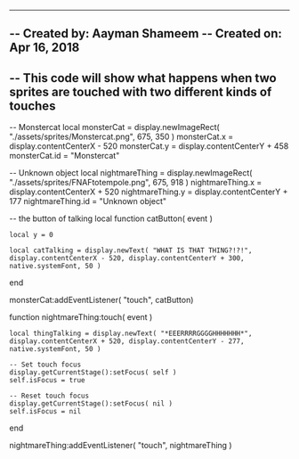 ----------------------------------------------------------------------------------------------------
-- Created by: Aayman Shameem
-- Created on: Apr 16, 2018
--
-- This code will show what happens when two sprites are touched with two different kinds of touches
----------------------------------------------------------------------------------------------------

-- Monstercat 
local monsterCat = display.newImageRect( "./assets/sprites/Monstercat.png", 675, 350 )
monsterCat.x = display.contentCenterX - 520
monsterCat.y = display.contentCenterY + 458
monsterCat.id = "Monstercat"

-- Unknown object 
local nightmareThing = display.newImageRect( "./assets/sprites/FNAFtotempole.png", 675, 918 )
nightmareThing.x = display.contentCenterX + 520
nightmareThing.y = display.contentCenterY + 177
nightmareThing.id = "Unknown object"

-- the button of talking
local function catButton( event )

	local y = 0

	local catTalking = display.newText( "WHAT IS THAT THING?!?!", display.contentCenterX - 520, display.contentCenterY + 300, native.systemFont, 50 )
end

monsterCat:addEventListener( "touch", catButton)

function nightmareThing:touch( event )

	local thingTalking = display.newText( "*EEERRRRGGGGHHHHHHH*", display.contentCenterX + 520, display.contentCenterY - 277, native.systemFont, 50 )

	-- Set touch focus
    display.getCurrentStage():setFocus( self )
    self.isFocus = true

    -- Reset touch focus
    display.getCurrentStage():setFocus( nil )
    self.isFocus = nil

end

nightmareThing:addEventListener( "touch", nightmareThing )
